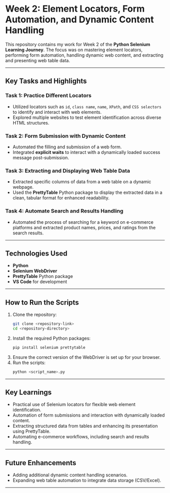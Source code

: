 # Week 2: Element Locators, Form Automation, and Dynamic Content Handling  

This repository contains my work for Week 2 of the **Python Selenium Learning Journey**. The focus was on mastering element locators, performing form automation, handling dynamic web content, and extracting and presenting web table data.  

---

## **Key Tasks and Highlights**  

### **Task 1: Practice Different Locators**  
- Utilized locators such as `id`, `class name`, `name`, `XPath`, and `CSS selectors` to identify and interact with web elements.  
- Explored multiple websites to test element identification across diverse HTML structures.  

### **Task 2: Form Submission with Dynamic Content**  
- Automated the filling and submission of a web form.  
- Integrated **explicit waits** to interact with a dynamically loaded success message post-submission.  

### **Task 3: Extracting and Displaying Web Table Data**  
- Extracted specific columns of data from a web table on a dynamic webpage.  
- Used the **PrettyTable** Python package to display the extracted data in a clean, tabular format for enhanced readability.  

### **Task 4: Automate Search and Results Handling**  
- Automated the process of searching for a keyword on e-commerce platforms and extracted product names, prices, and ratings from the search results.  

---

## **Technologies Used**  
- **Python**  
- **Selenium WebDriver**  
- **PrettyTable** Python package  
- **VS Code** for development  

---

## **How to Run the Scripts**  
1. Clone the repository:  
   ```bash
   git clone <repository-link>
   cd <repository-directory>
   ```  
2. Install the required Python packages:  
   ```bash
   pip install selenium prettytable
   ```  
3. Ensure the correct version of the WebDriver is set up for your browser.  
4. Run the scripts:  
   ```bash
   python <script_name>.py
   ```  

---

## **Key Learnings**  
- Practical use of Selenium locators for flexible web element identification.  
- Automation of form submissions and interaction with dynamically loaded content.  
- Extracting structured data from tables and enhancing its presentation using PrettyTable.  
- Automating e-commerce workflows, including search and results handling.  

---

## **Future Enhancements**  
- Adding additional dynamic content handling scenarios.  
- Expanding web table automation to integrate data storage (CSV/Excel).  

---
